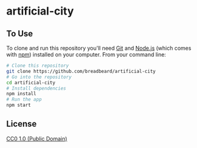 # artificial-city


## To Use

To clone and run this repository you'll need [Git](https://git-scm.com) and [Node.js](https://nodejs.org/en/download/) (which comes with [npm](http://npmjs.com)) installed on your computer. From your command line:

```bash
# Clone this repository
git clone https://github.com/breadbeard/artificial-city
# Go into the repository
cd artificial-city
# Install dependencies
npm install
# Run the app
npm start
```

## License

[CC0 1.0 (Public Domain)](LICENSE.md)

